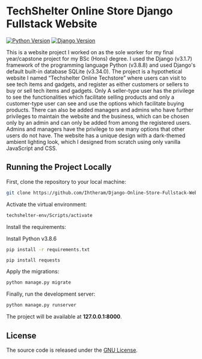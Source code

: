 # TechShelter Online Store Django Fullstack Website
[![Python Version](https://img.shields.io/badge/python-3.8.6-brightgreen.svg)](https://python.org)
[![Django Version](https://img.shields.io/badge/django-3.1.7-brightgreen.svg)](https://djangoproject.com)

This is a website project I worked on as the sole worker for my final year/capstone project for my BSc (Hons) degree. I used the Django (v3.1.7) framework of the programming language Python (v3.8.8) and used Django's default built-in database SQLite (v3.34.0).
The project is a hypothetical website I named “Techshelter Online Techstore” where users can visit to see tech items and gadgets, and register as either customers or sellers to buy or sell tech items and gadgets. Only A seller-type user has the privilege to see the functionalities which facilitate selling products and only a customer-type user can see and use the options which facilitate buying products. There can also be added managers and admins who have further privileges to maintain the website and the business, which can be chosen only by an admin and can only be added from among the registered users. Admins and managers have the privilege to see many options that other users do not have.
The website has a unique design with a dark-themed ambient lighting look, which I designed from scratch using only vanilla JavaScript and CSS.



## Running the Project Locally

First, clone the repository to your local machine:

```bash
git clone https://github.com/Ihtheram/Django-Online-Store-Fullstack-Website.git
```

Activate the virtual environment:

```bash
techshelter-env/Scripts/activate
```

Install the requirements:

Install Python v3.8.6

```bash
pip install -r requirements.txt
```
```or
pip install requests
```

Apply the migrations:

```bash
python manage.py migrate
```

Finally, run the development server:

```bash
python manage.py runserver
```

The project will be available at **127.0.0.1:8000**.


## License

The source code is released under the [GNU License](https://github.com/Ihtheram/IRMTech/blob/main/LICENSE).

